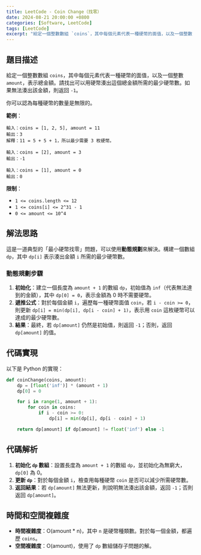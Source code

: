 ```yaml
---
title: LeetCode - Coin Change（找零）
date: 2024-08-21 20:00:00 +0800
categories: [Software, LeetCode]
tags: [LeetCode] 
excerpt: "給定一個整數數組 `coins`，其中每個元素代表一種硬幣的面值，以及一個整數 `amount`，表示總金額。請找出可以用硬幣湊出這個總金額所需的最少硬幣數。如果無法湊出該金額，則返回 `-1`。"
---
```


## 題目描述
給定一個整數數組 `coins`，其中每個元素代表一種硬幣的面值，以及一個整數 `amount`，表示總金額。請找出可以用硬幣湊出這個總金額所需的最少硬幣數。如果無法湊出該金額，則返回 `-1`。

你可以認為每種硬幣的數量是無限的。

**範例**：

```plaintext
輸入：coins = [1, 2, 5], amount = 11
輸出：3 
解釋：11 = 5 + 5 + 1，所以最少需要 3 枚硬幣。

輸入：coins = [2], amount = 3
輸出：-1

輸入：coins = [1], amount = 0
輸出：0
```

**限制**：
- `1 <= coins.length <= 12`
- `1 <= coins[i] <= 2^31 - 1`
- `0 <= amount <= 10^4`

## 解法思路
這是一道典型的「最小硬幣找零」問題，可以使用**動態規劃**來解決。構建一個數組 `dp`，其中 `dp[i]` 表示湊出金額 `i` 所需的最少硬幣數。

### 動態規劃步驟
1. **初始化**：建立一個長度為 `amount + 1` 的數組 `dp`，初始值為 `inf`（代表無法達到的金額），其中 `dp[0] = 0`，表示金額為 0 時不需要硬幣。
2. **遞推公式**：對於每個金額 `i`，遍歷每一種硬幣面值 `coin`，若 `i - coin >= 0`，則更新 `dp[i] = min(dp[i], dp[i - coin] + 1)`，表示用 `coin` 這枚硬幣可以達成的最少硬幣數。
3. **結果**：最終，若 `dp[amount]` 仍然是初始值，則返回 `-1`；否則，返回 `dp[amount]` 的值。

## 代碼實現

以下是 Python 的實現：

```python
def coinChange(coins, amount):
    dp = [float('inf')] * (amount + 1)
    dp[0] = 0

    for i in range(1, amount + 1):
        for coin in coins:
            if i - coin >= 0:
                dp[i] = min(dp[i], dp[i - coin] + 1)

    return dp[amount] if dp[amount] != float('inf') else -1
```

## 代碼解析
1. **初始化 `dp` 數組**：設置長度為 `amount + 1` 的數組 `dp`，並初始化為無窮大，`dp[0]` 為 0。
2. **更新 `dp`**：對於每個金額 `i`，檢查用每種硬幣 `coin` 是否可以減少所需硬幣數。
3. **返回結果**：若 `dp[amount]` 無法更新，則說明無法湊出該金額，返回 `-1`；否則返回 `dp[amount]`。

## 時間和空間複雜度
- **時間複雜度**：O(amount * n)，其中 `n` 是硬幣種類數。對於每一個金額，都遍歷 `coins`。
- **空間複雜度**：O(amount)，使用了 `dp` 數組儲存子問題的解。
